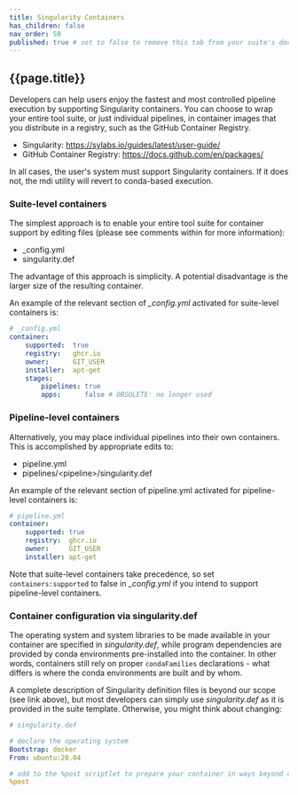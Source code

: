 ```yaml
---
title: Singularity Containers
has_children: false
nav_order: 50
published: true # set to false to remove this tab from your suite's doc site
---
```


## {{page.title}}

Developers can help users enjoy the fastest and most controlled 
pipeline execution by supporting Singularity containers.
You can choose to wrap your entire tool suite, or just individual pipelines, in 
container images that you distribute in a registry, such as the GitHub Container Registry.

- Singularity: <https://sylabs.io/guides/latest/user-guide/>
- GitHub Container Registry: <https://docs.github.com/en/packages/>

In all cases, the user's system must support Singularity containers. If it does not,
the mdi utility will revert to conda-based execution.

### Suite-level containers

The simplest approach is to enable your entire tool suite for container support
by editing files (please see comments within for more information):

- _config.yml
- singularity.def

The advantage of this approach is simplicity. 
A potential disadvantage is the larger size of the resulting container.

An example of the relevant section of _\_config.yml_ activated for suite-level containers is:

```yml
# _config.yml
container:
    supported:  true 
    registry:   ghcr.io 
    owner:      GIT_USER 
    installer:  apt-get
    stages:
        pipelines: true 
        apps:      false # OBSOLETE: no longer used
```

### Pipeline-level containers

Alternatively, you may place individual pipelines into their own containers.
This is accomplished by appropriate edits to:

- pipeline.yml
- pipelines/\<pipeline\>/singularity.def

An example of the relevant section of pipeline.yml activated for pipeline-level containers is:

```yml
# pipeline.yml
container:
    supported: true 
    registry:  ghcr.io 
    owner:     GIT_USER 
    installer: apt-get  
```

Note that suite-level containers take precedence, so set `containers:supported` to false
in _\_config.yml_ if you intend to support pipeline-level containers.

### Container configuration via singularity.def

The operating system and system libraries to be made available in 
your container are specified in _singularity.def_, while program dependencies are 
provided by conda environments pre-installed into the container. In other words,
containers still rely on proper `condaFamilies` declarations - what differs is where
the conda environments are built and by whom.

A complete description of Singularity definition files is beyond our scope 
(see link above), but most developers can simply use _singularity.def_
as it is provided in the suite template.  Otherwise, you might think about changing:

```yml
# singularity.def

# declare the operating system
Bootstrap: docker
From: ubuntu:20.04

# add to the %post scriptlet to prepare your container in ways beyond conda
%post
```
